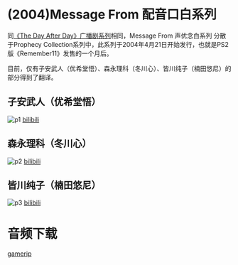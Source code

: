 # (2004)Message From 配音口白系列

同[《The Day After Day》广播剧系列](/data/剧情资料/广播剧系列)相同，Message From 声优念白系列 分散于Prophecy Collection系列中，此系列于2004年4月21日开始发行，也就是PS2版《Remember11》发售的一个月后。

目前，仅有子安武人（优希堂悟）、森永理科（冬川心）、皆川纯子（楠田悠尼）的部分得到了翻译。

## 子安武人（优希堂悟）
![p1](/images/coverSatoru.jpg)
[bilibili](https://www.bilibili.com/video/BV1eV411J7je/)

## 森永理科（冬川心）
![p2](/images/coverKokoro.jpg)
[bilibili](https://www.bilibili.com/video/BV1Do4y1275c/)

## 皆川纯子（楠田悠尼）
![p3](/images/coverUni.jpg)
[bilibili](https://www.bilibili.com/video/BV1YB4y1F7uJ/)

# 音频下载

[gamerip](https://downloads.khinsider.com/search?search=Remember11+Prophecy+Collection)

